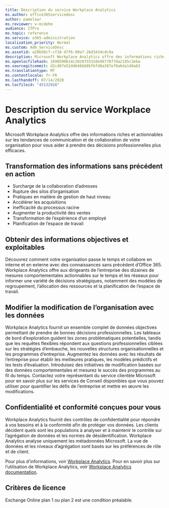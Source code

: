 ```yaml
---
title: Description du service Workplace Analytics
ms.author: office365servicedesc
author: pamelaar
ms.reviewer: v-midehm
audience: ITPro
ms.topic: reference
ms.service: o365-administration
localization_priority: Normal
ms.custom: Adm_ServiceDesc
ms.assetid: a20b50c7-cf18-47f6-99a7-26d3434cdc9a
description: Microsoft Workplace Analytics offre des informations riches et actionnables sur les tendances de communication et de collaboration de votre organisation pour vous aider à prendre des décisions professionnelles plus efficaces.
ms.openlocfilehash: 1698590614c202075532de9977077da2195c3ebe
ms.sourcegitcommit: d2cd67e52dd646b68bfbfd8a387e70a6da140a62
ms.translationtype: MT
ms.contentlocale: fr-FR
ms.lasthandoff: 07/14/2020
ms.locfileid: "45132928"
---
```

# <a name="workplace-analytics-service-description"></a>Description du service Workplace Analytics

Microsoft Workplace Analytics offre des informations riches et actionnables sur les tendances de communication et de collaboration de votre organisation pour vous aider à prendre des décisions professionnelles plus efficaces.

## <a name="transform-unprecedented-insights-into-action"></a>Transformation des informations sans précédent en action

* Surcharge de la collaboration d’adresses
* Rupture des silos d’organisation
* Pratiques en matière de gestion de haut niveau
* Accélérer les acquisitions
* Inefficacité du processus racine
* Augmenter la productivité des ventes
* Transformation de l’expérience d’un employé
* Planification de l’espace de travail

## <a name="gain-objective-actionable-insights"></a>Obtenir des informations objectives et exploitables

Découvrez comment votre organisation passe le temps et collabore en interne et en externe avec des connaissances sans précédent d’Office 365. Workplace Analytics offre aux dirigeants de l’entreprise des dizaines de mesures comportementales actionnables sur le temps et les réseaux pour informer une variété de décisions stratégiques, notamment des modèles de regroupement, l’allocation des ressources et la planification de l’espace de travail.

## <a name="drive-organizational-change-with-data"></a>Modifier la modification de l’organisation avec les données

Workplace Analytics fournit un ensemble complet de données objectives permettant de prendre de bonnes décisions professionnelles. Les tableaux de bord d’exploration guident les zones problématiques potentielles, tandis que les requêtes flexibles répondent aux questions professionnelles ciblées sur les stratégies d’embauche, les nouvelles structures organisationnelles et les programmes d’entreprise. Augmentez les données avec les résultats de l’entreprise pour établir les meilleures pratiques, les modèles prédictifs et les tests d’évaluation. Introduisez des initiatives de modification basées sur des données comportementales et mesurez le succès des programmes au fil du temps. Contactez votre représentant du service clientèle Microsoft pour en savoir plus sur les services de Conseil disponibles que vous pouvez utiliser pour quantifier les défis de l’entreprise et mettre en œuvre les modifications.

## <a name="privacy-and-compliance-designed-for-you"></a>Confidentialité et conformité conçues pour vous

Workplace Analytics fournit des contrôles de confidentialité pour répondre à vos besoins et à la conformité afin de protéger vos données. Les clients décident quels sont les populations à analyser et à maintenir le contrôle sur l’agrégation de données et les normes de désidentification. Workplace Analytics analyse uniquement les métadonnées Microsoft. La vue de données et les niveaux d’agrégation sont basés sur les préférences de rôle et de client.

Pour plus d'informations, voir [Workplace Analytics](https://go.microsoft.com/fwlink/?linkid=852492). Pour en savoir plus sur l’utilisation de Workplace Analytics, voir [Workplace Analytics documentation](https://docs.microsoft.com/workplace-analytics/).
  
## <a name="licensing-requirements"></a>Critères de licence

Exchange Online plan 1 ou plan 2 est une condition préalable.
